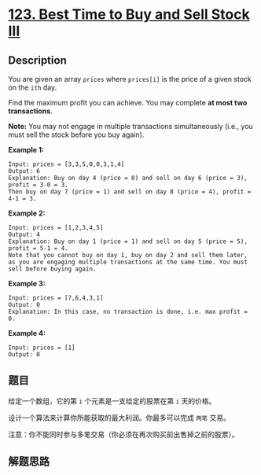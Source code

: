 # [123. Best Time to Buy and Sell Stock III](https://leetcode.com/problems/best-time-to-buy-and-sell-stock-iii/)

## Description

You are given an array `prices` where `prices[i]` is the price of a given stock on the `ith` day.

Find the maximum profit you can achieve. You may complete **at most two transactions**.

**Note:** You may not engage in multiple transactions simultaneously (i.e., you must sell the stock before you buy again).

 

**Example 1:**

```
Input: prices = [3,3,5,0,0,3,1,4]
Output: 6
Explanation: Buy on day 4 (price = 0) and sell on day 6 (price = 3), profit = 3-0 = 3.
Then buy on day 7 (price = 1) and sell on day 8 (price = 4), profit = 4-1 = 3.
```

**Example 2:**

```
Input: prices = [1,2,3,4,5]
Output: 4
Explanation: Buy on day 1 (price = 1) and sell on day 5 (price = 5), profit = 5-1 = 4.
Note that you cannot buy on day 1, buy on day 2 and sell them later, as you are engaging multiple transactions at the same time. You must sell before buying again.
```

**Example 3:**

```
Input: prices = [7,6,4,3,1]
Output: 0
Explanation: In this case, no transaction is done, i.e. max profit = 0.
```

**Example 4:**

```
Input: prices = [1]
Output: 0
```

 

## 题目

给定一个数组，它的第 `i` 个元素是一支给定的股票在第 `i` 天的价格。

设计一个算法来计算你所能获取的最大利润。你最多可以完成 `两笔` 交易。

注意：你不能同时参与多笔交易（你必须在再次购买前出售掉之前的股票）。 

## 解题思路

 


